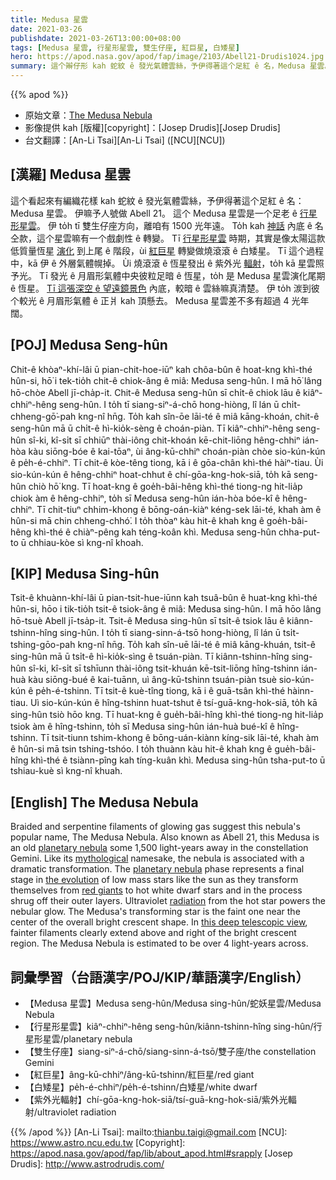 ```yaml
---
title: Medusa 星雲
date: 2021-03-26
publishdate: 2021-03-26T13:00:00+08:00
tags: [Medusa 星雲, 行星形星雲, 雙生仔座, 紅巨星, 白矮星]
hero: https://apod.nasa.gov/apod/fap/image/2103/Abell21-Drudis1024.jpg
summary: 這个辮仔形 kah 蛇紋 ê 發光氣體雲絲，予伊得著這个足紅 ê 名，Medusa 星雲。伊嘛叫做 Abell 21。這个 Medusa 星雲是一个足老 ê 行星形星雲。伊 to̍h tī 雙生仔座方向，離咱有 1500 光年遠。
---
```


{{% apod %}}

- 原始文章：[The Medusa Nebula](https://apod.nasa.gov/apod/ap210326.html)
- 影像提供 kah [版權][copyright]：[Josep Drudis][Josep Drudis]
- 台文翻譯：[An-Li Tsai][An-Li Tsai] ([NCU][NCU])


## [漢羅] Medusa 星雲

這个看起來有編織花樣 kah 蛇紋 ê 發光氣體雲絲，予伊得著這个足紅 ê 名：Medusa 星雲。
伊嘛予人號做 Abell 21。
這个 Medusa 星雲是一个足老 ê [行星形星雲][planetary nebula]。
伊 to̍h tī 雙生仔座方向，離咱有 1500 光年遠。
To̍h kah [神話][mythological] 內底 ê 名仝款，這个星雲嘛有一个戲劇性 ê 轉變。
Tī [行星形星雲][mythological] 時期，其實是像太陽這款低質量恆星 [演化][the evolution] 到上尾 ê 階段，ùi [紅巨星][red giants] 轉變做燒滾滾 ê 白矮星。
Tī 這个過程中，kā 伊 ê 外層氣體幌掉。
Ùi 燒滾滾 ê 恆星發出 ê 紫外光 [輻射][radiation]，to̍h kā 星雲照予光。
Tī 發光 ê 月眉形氣體中央彼粒足暗 ê 恆星，to̍h 是 Medusa 星雲演化尾期 ê 恆星。
[Tī 這張深空 ê 望遠鏡景色][this deep telescopic view] 內底，較暗 ê 雲絲嘛真清楚。
伊 to̍h 湠到彼个較光 ê 月眉形氣體 ê 正爿 kah 頂懸去。
Medusa 星雲差不多有超過 4 光年闊。

## [POJ] Medusa Seng-hûn

Chit-ê khòaⁿ-khí-lâi ū pian-chit-hoe-iūⁿ kah chôa-bûn ê hoat-kng khì-thé hûn-si, hō͘ i tek-tio̍h chit-ê chiok-âng ê miâ: Medusa seng-hûn.
I mā hō͘ lâng hō-chòe Abell jī-cha̍p-it.
Chit-ê Medusa seng-hûn sī chi̍t-ê chiok lāu ê kiâⁿ-chhiⁿ-hêng seng-hûn.
I to̍h tī siang-siⁿ-á-chō hong-hiòng, lî lán ū chi̍t-chheng-gō͘-pah kng-nî hn̄g.
To̍h kah sîn-ōe lāi-té ê miâ kāng-khoán, chit-ê seng-hûn mā ū chi̍t-ê hì-kio̍k-sèng ê choán-piàn.
Tī kiâⁿ-chhiⁿ-hêng seng-hûn sî-ki, kî-si̍t sī chhiūⁿ thài-iông chit-khoán kē-chit-liōng hêng-chhiⁿ ián-hòa kàu siōng-bóe ê kai-tōaⁿ, ùi âng-kū-chhiⁿ choán-piàn chòe sio-kún-kún ê pe̍h-é-chhiⁿ.
Tī chit-ê kòe-têng tiong, kā i ê gōa-chân khì-thé hàiⁿ-tiau.
Ùi sio-kún-kún ê hêng-chhiⁿ hoat-chhut ê chí-gōa-kng-hok-siā, to̍h kā seng-hûn chiò hō͘ kng.
Tī hoat-kng ê goe̍h-bâi-hêng khì-thé tiong-ng hit-lia̍p chiok àm ê hêng-chhiⁿ, to̍h sī Medusa seng-hûn ián-hòa bóe-kî ê hêng-chhiⁿ.
Tī chit-tiuⁿ chhim-khong ê bōng-oán-kiàⁿ kéng-sek lāi-té, khah àm ê hûn-si mā chin chheng-chhó͘.
I to̍h thòaⁿ kàu hit-ê khah kng ê goe̍h-bâi-hêng khì-thé ê chiàⁿ-pêng kah téng-koân khì.
Medusa seng-hûn chha-put-to ū chhiau-kòe sì kng-nî khoah.

## [KIP] Medusa Sing-hûn

Tsit-ê khuànn-khí-lâi ū pian-tsit-hue-iūnn kah tsuâ-bûn ê huat-kng khì-thé hûn-si, hōo i tik-tio̍h tsit-ê tsiok-âng ê miâ: Medusa sing-hûn.
I mā hōo lâng hō-tsuè Abell jī-tsa̍p-it.
Tsit-ê Medusa sing-hûn sī tsi̍t-ê tsiok lāu ê kiânn-tshinn-hîng sing-hûn.
I to̍h tī siang-sinn-á-tsō hong-hiòng, lî lán ū tsi̍t-tshing-gōo-pah kng-nî hn̄g.
To̍h kah sîn-uē lāi-té ê miâ kāng-khuán, tsit-ê sing-hûn mā ū tsi̍t-ê hì-kio̍k-sìng ê tsuán-piàn.
Tī kiânn-tshinn-hîng sing-hûn sî-ki, kî-si̍t sī tshīunn thài-iông tsit-khuán kē-tsit-liōng hîng-tshinn ián-huà kàu siōng-bué ê kai-tuānn, uì âng-kū-tshinn tsuán-piàn tsuè sio-kún-kún ê pe̍h-é-tshinn.
Tī tsit-ê kuè-tîng tiong, kā i ê guā-tsân khì-thé hàinn-tiau.
Uì sio-kún-kún ê hîng-tshinn huat-tshut ê tsí-guā-kng-hok-siā, to̍h kā sing-hûn tsiò hōo kng.
Tī huat-kng ê gue̍h-bâi-hîng khì-thé tiong-ng hit-lia̍p tsiok àm ê hîng-tshinn, to̍h sī Medusa sing-hûn ián-huà bué-kî ê hîng-tshinn.
Tī tsit-tiunn tshim-khong ê bōng-uán-kiànn kíng-sik lāi-té, khah àm ê hûn-si mā tsin tshing-tshóo.
I to̍h thuànn kàu hit-ê khah kng ê gue̍h-bâi-hîng khì-thé ê tsiànn-pîng kah tíng-kuân khì.
Medusa sing-hûn tsha-put-to ū tshiau-kuè sì kng-nî khuah.

## [English] The Medusa Nebula

Braided and serpentine filaments of glowing gas suggest this nebula's popular name, The Medusa Nebula. Also known as Abell 21, this Medusa is an old [planetary nebula][planetary nebula] some 1,500 light-years away in the constellation Gemini. Like its [mythological][mythological] namesake, the nebula is associated with a dramatic transformation. The [planetary nebula][planetary nebula] phase represents a final stage in [the evolution][the evolution] of low mass stars like the sun as they transform themselves from [red giants][red giants] to hot white dwarf stars and in the process shrug off their outer layers. Ultraviolet [radiation][radiation] from the hot star powers the nebular glow. The Medusa's transforming star is the faint one near the center of the overall bright crescent shape. In [this deep telescopic view][this deep telescopic view], fainter filaments clearly extend above and right of the bright crescent region. The Medusa Nebula is estimated to be over 4 light-years across.

## 詞彙學習（台語漢字/POJ/KIP/華語漢字/English）

- 【Medusa 星雲】Medusa seng-hûn/Medusa sing-hûn/蛇妖星雲/Medusa Nebula
- 【行星形星雲】kiâⁿ-chhiⁿ-hêng seng-hûn/kiânn-tshinn-hîng sing-hûn/行星形星雲/planetary nebula
- 【雙生仔座】siang-siⁿ-á-chō/siang-sinn-á-tsō/雙子座/the constellation Gemini
- 【紅巨星】âng-kū-chhiⁿ/âng-kū-tshinn/紅巨星/red giant
- 【白矮星】pe̍h-é-chhiⁿ/pe̍h-é-tshinn/白矮星/white dwarf
- 【紫外光輻射】chí-gōa-kng-hok-siā/tsí-guā-kng-hok-siā/紫外光輻射/ultraviolet radiation



{{% /apod %}}
[An-Li Tsai]: mailto:thianbu.taigi@gmail.com
[NCU]: https://www.astro.ncu.edu.tw
[Copyright]: https://apod.nasa.gov/apod/fap/lib/about_apod.html#srapply
[Josep Drudis]: http://www.astrodrudis.com/

[planetary nebula]: https://www.messier.seds.org/planetar.html
[mythological]: http://en.wikipedia.org/wiki/Medusa
[planetary nebula]: http://www.noao.edu/jacoby/pn_gallery.html
[the evolution]: http://casswww.ucsd.edu/public/tutorial/StevI.html
[red giants]: http://en.wikipedia.org/wiki/Red_giant
[radiation]: http://hyperphysics.phy-astr.gsu.edu/hbase/ems1.html
[this deep telescopic view]: https://astrodrudis.com/abell-21-medusa-nebula/
